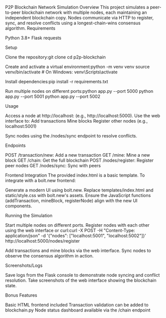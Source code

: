 P2P Blockchain Network Simulation
Overview
This project simulates a peer-to-peer blockchain network with multiple nodes, each maintaining an independent blockchain copy. Nodes communicate via HTTP to register, sync, and resolve conflicts using a longest-chain-wins consensus algorithm.
Requirements

Python 3.8+
Flask
requests

Setup

Clone the repository:git clone <repository-url>
cd p2p-blockchain


Create and activate a virtual environment:python -m venv venv
source venv/bin/activate  # On Windows: venv\Scripts\activate


Install dependencies:pip install -r requirements.txt


Run multiple nodes on different ports:python app.py --port 5000
python app.py --port 5001
python app.py --port 5002



Usage

Access a node at http://localhost:<port> (e.g., http://localhost:5000).
Use the web interface to:
Add transactions
Mine blocks
Register other nodes (e.g., localhost:5001)


Sync nodes using the /nodes/sync endpoint to resolve conflicts.

Endpoints

POST /transaction/new: Add a new transaction
GET /mine: Mine a new block
GET /chain: Get the full blockchain
POST /nodes/register: Register peer nodes
GET /nodes/sync: Sync with peers

Frontend Integration
The provided index.html is a basic template. To integrate with a bolt.new frontend:

Generate a modern UI using bolt.new.
Replace templates/index.html and static/style.css with bolt.new's assets.
Ensure the JavaScript functions (addTransaction, mineBlock, registerNode) align with the new UI components.

Running the Simulation

Start multiple nodes on different ports.
Register nodes with each other using the web interface or curl:curl -X POST -H "Content-Type: application/json" -d '{"nodes": ["localhost:5001", "localhost:5002"]}' http://localhost:5000/nodes/register


Add transactions and mine blocks via the web interface.
Sync nodes to observe the consensus algorithm in action.

Screenshots/Logs

Save logs from the Flask console to demonstrate node syncing and conflict resolution.
Take screenshots of the web interface showing the blockchain state.

Bonus Features

Basic HTML frontend included
Transaction validation can be added to blockchain.py
Node status dashboard available via the /chain endpoint
